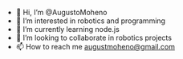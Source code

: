 - 👋 Hi, I’m @AugustoMoheno
- 👀 I’m interested in robotics and programming
- 🌱 I’m currently learning node.js
- 💞️ I’m looking to collaborate in robotics projects
- 📫 How to reach me augustmoheno@gmail.com

<!---
AugustoMoheno/AugustoMoheno is a ✨ special ✨ repository because its `README.md` (this file) appears on your GitHub profile.
You can click the Preview link to take a look at your changes.
--->
